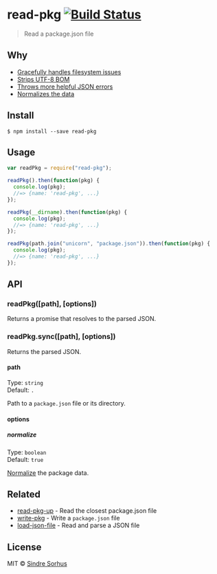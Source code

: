 # read-pkg [![Build Status](https://travis-ci.org/sindresorhus/read-pkg.svg?branch=master)](https://travis-ci.org/sindresorhus/read-pkg)

> Read a package.json file

## Why

- [Gracefully handles filesystem issues](https://github.com/isaacs/node-graceful-fs)
- [Strips UTF-8 BOM](https://github.com/sindresorhus/strip-bom)
- [Throws more helpful JSON errors](https://github.com/sindresorhus/parse-json)
- [Normalizes the data](https://github.com/npm/normalize-package-data#what-normalization-currently-entails)

## Install

```
$ npm install --save read-pkg
```

## Usage

```js
var readPkg = require("read-pkg");

readPkg().then(function(pkg) {
  console.log(pkg);
  //=> {name: 'read-pkg', ...}
});

readPkg(__dirname).then(function(pkg) {
  console.log(pkg);
  //=> {name: 'read-pkg', ...}
});

readPkg(path.join("unicorn", "package.json")).then(function(pkg) {
  console.log(pkg);
  //=> {name: 'read-pkg', ...}
});
```

## API

### readPkg([path], [options])

Returns a promise that resolves to the parsed JSON.

### readPkg.sync([path], [options])

Returns the parsed JSON.

#### path

Type: `string`  
Default: `.`

Path to a `package.json` file or its directory.

#### options

##### normalize

Type: `boolean`  
Default: `true`

[Normalize](https://github.com/npm/normalize-package-data#what-normalization-currently-entails) the package data.

## Related

- [read-pkg-up](https://github.com/sindresorhus/read-pkg-up) - Read the closest package.json file
- [write-pkg](https://github.com/sindresorhus/write-pkg) - Write a `package.json` file
- [load-json-file](https://github.com/sindresorhus/load-json-file) - Read and parse a JSON file

## License

MIT © [Sindre Sorhus](http://sindresorhus.com)
